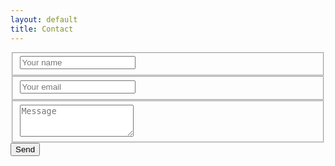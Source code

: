 ```yaml
---
layout: default
title: Contact
---
```


<form action="https://formspree.io/jamesreading473@gmail.com" method="POST">
  <input type="hidden" name="_next" value="{{ '/contact' | absolute_url }}">

  <fieldset class="form-group">
    <input class="form-control" type="text" name="Name" placeholder="Your name" required>
  </fieldset>

  <fieldset class="form-group">
    <input class="form-control" type="email" name="_replyto" placeholder="Your email" required>
  </fieldset>

  <fieldset class="form-group">
    <textarea class="form-control" rows="3" name="Message" placeholder="Message" required></textarea>
  </fieldset>

  <input type="submit" value="Send" class="btn btn-primary">
</form>
